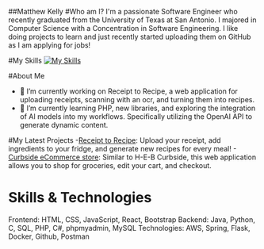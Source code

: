 ##Matthew Kelly
#Who am I?
I'm a passionate Software Engineer who recently graduated from the University of Texas at San Antonio.
I majored in Computer Science with a Concentration in Software Engineering.
I like doing projects to learn and just recently started uploading them on GitHub as I am applying for jobs!

#My Skills
[![My Skills](https://skillicons.dev/icons?i=java,py,c,cs,php,js,html,css,spring,aws,flask,linux,ubuntu,mysql,nginx)](https://skillicons.dev)

#About Me
- 🔭 I’m currently working on Receipt to Recipe, a web application for uploading receipts, scanning with an ocr, and turning them into recipes.
- 🌱 I’m currently learning PHP, new libraries, and exploring the integration of AI models into my workflows. Specifically utilizing the OpenAI API to generate dynamic content. 

#My Latest Projects
-[Receipt to Recipe](https://github.com/MattK158/ReceiptToRecipe): Upload your receipt, add ingredients to your fridge, and generate new recipes for every meal!
-[Curbside eCommerce store](https://github.com/MattK158/eCommerceWebApp): Similar to H-E-B Curbside, this web application allows you to shop for groceries, edit your cart, and checkout.

# Skills & Technologies
Frontend: HTML, CSS, JavaScript, React, Bootstrap
Backend: Java, Python, C, SQL, PHP, C#, phpmyadmin, MySQL
Technologies: AWS, Spring, Flask, Docker, Github, Postman
